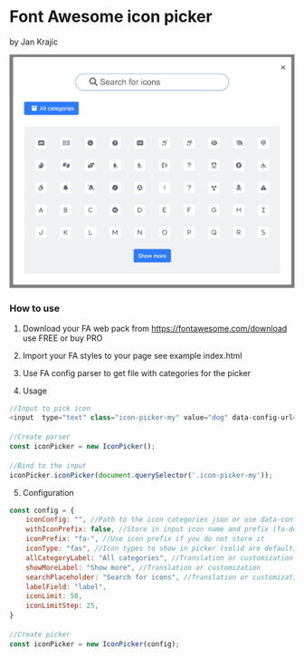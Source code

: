 # Font Awesome icon picker

by Jan Krajíc

![alt text](https://github.com/krajicj/fa-icon-picker/blob/main/screenshot.png?raw=true)

### How to use

1. Download your FA web pack from https://fontawesome.com/download use FREE or buy PRO

2. Import your FA styles to your page see example index.html

3. Use FA config parser to get file with categories for the picker

4. Usage

``` js
//Input to pick icon
<input  type="text" class="icon-picker-my" value="dog" data-config-url="./../fa6-categories-free-solid.json">

//Create parser
const iconPicker = new IconPicker();

//Bind to the input
iconPicker.iconPicker(document.querySelector('.icon-picker-my'));

```

5. Configuration

```js
const config = {
    iconConfig: "", //Path to the icon categories json or use data-config-url dataset
    withIconPrefix: false, //Store in input icon name and prefix (fa-dog | dog)
    iconPrefix: "fa-", //Use icon prefix if you do not store it
    iconType: "fas", //Icon types to show in picker (solid are default)
    allCategoryLabel: "All categories", //Translation or customization
    showMoreLabel: "Show more", //Translation or customization
    searchPlaceholder: "Search for icons", //Translation or customization
    labelField: "label",
    iconLimit: 50,
    iconLimitStep: 25,
}

//Create picker
const iconPicker = new IconPicker(config);

```
